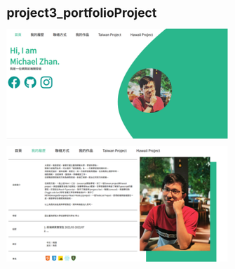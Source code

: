 # project3_portfolioProject

![image](https://github.com/kuenpongfa221/project3_portfolioProject/blob/main/demo-1.png)

  
![image](https://github.com/kuenpongfa221/project3_portfolioProject/blob/main/demo-2.png)
